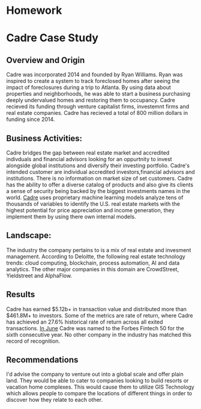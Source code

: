 # Homework
# **Cadre Case Study**

## Overview and Origin
 

   Cadre was incorporated 2014 and founded by Ryan Williams. Ryan was inspired to create a system to track foreclosed homes after seeing the impact of foreclosures during a trip to Atlanta. By using data about properties and neighborhoods, he was able to start a business purchasing deeply undervalued homes and restoring them to occupancy. Cadre recieved its funding through venture capitalist firms, investemnt firms and real estate companies. Cadre has recieved a total of 800 million dollars in funding since 2014.


## Business Activities:

   Cadre bridges the gap between real estate market and accredited indivduals and financial advisors looking for an oppurtnity to invest alongside global institutions and diversify their investing portfolio. Cadre's intended customer are individual accredited investors,financial advisors and institutions. There is no information on market size of set customers. Cadre has the ability to offer a diverse catalog of products and also give its clients a sense of security being backed by the biggest investments names in the world. [Cadre](https://cadre.com/our-company) uses proprietary machine learning models analyze tens of thousands of variables to identify the U.S. real estate markets with the highest potential for price appreciation and income generation, they implement them by using there own internal models. 

## Landscape:

The industry the company pertains to is a mix of real estate and invesment management. According to Deloitte, the following real estate technology trends: cloud computing, blockchain, process automation, AI and data analytics. The other major companies in this domain are CrowdStreet, Yieldstreet and AlphaFlow.


## Results

Cadre has earned $5.12b+ in transaction value and distributed more than $461.8M+ to investors. Some of the metrics are rate of return, where Cadre has achieved an 27.6% historical rate of return across all exited transactions. [In June](https://cadre.com/insights/forbes-fintech-50-for-six-years-running/) Cadre was named to the Forbes Fintech 50 for the sixth consecutive year. No other company in the industry has matched this record of recognition.

## Recommendations

I'd advise the company to venture out into a global scale and offer plain land. They would be able to cater to companies looking to build resorts or vacation home complexes. This would cause them to utilize GIS Technology which allows people to compare the locations of different things in order to discover how they relate to each other. 

